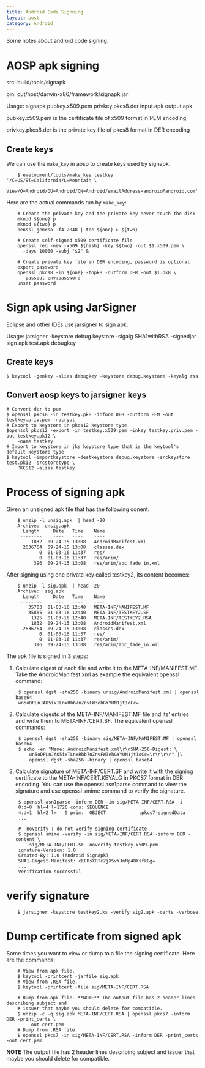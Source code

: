 ```yaml
---
title: Android Code Signning
layout: post
category: Android
---
```


Some notes about android code signing.

# AOSP apk signing

src: build/tools/signapk

bin: out/host/darwin-x86/framework/signapk.jar

Usage: signapk pubkey.x509.pem privkey.pkcs8.der input.apk output.apk

pubkey.x509.pem is the certificate file of x509 format in PEM encoding

privkey.pkcs8.der is the private key file of pkcs8 format in DER encoding

## Create keys

We can use the `make_key` in aosp to create keys used by signapk.

		$ evelopment/tools/make_key testkey  '/C=US/ST=California/L=Mountain \
		View/O=Android/OU=Android/CN=Android/emailAddress=android@android.com'

Here are the actual commands run by `make_key`:

		# Create the private key and the private key never touch the disk
		mknod ${one} p
		mknod ${two} p
		penssl genrsa -f4 2048 | tee ${one} > ${two}

		# Create self-signed x509 certificate file
		openssl req -new -x509 ${hash} -key ${two} -out $1.x509.pem \
		  -days 10000 -subj "$2" &

		# Create private key file in DER encoding, password is optional
		export password
		openssl pkcs8 -in ${one} -topk8 -outform DER -out $1.pk8 \
		  -passout env:password
		unset password

# Sign apk using JarSigner

Eclipse and other IDEs use jarsigner to sign apk.

Usage: jarsigner -keystore debug.keystore -sigalg SHA1withRSA -signedjar sign.apk test.apk debugkey

## Create keys

	$ keytool -genkey -alias debugkey -keystore debug.keystore -keyalg rsa

## Convert aosp keys to jarsigner keys

	# Convert der to pem
	$ openssl pkcs8 -in testkey.pk8 -inform DER -outform PEM -out testkey.priv.pem -nocrypt
	# Export to keystore in pkcs12 keystore type
	$openssl pkcs12 -export -in testkey.x509.pem -inkey testkey.priv.pem -out testkey.pk12 \
		-name testkey
	# Import to keystore in jks keystore type that is the keytool's default keystore type
	$ keytool -importkeystore -destkeystore debug.keystore -srckeystore test.pk12 -srcstoretype \
		PKCS12 -alias testkey

# Process of signing apk

Given an unsigned apk file that has the following conent:

		$ unzip -l unsig.apk  | head -20
		Archive:  unsig.apk
		  Length     Date   Time    Name
		 --------    ----   ----    ----
			 1832  09-24-15 13:08   AndroidManifest.xml
		  2636764  09-24-15 13:08   classes.dex
				0  01-03-16 11:37   res/
				0  01-03-16 11:37   res/anim/
			  396  09-24-15 13:08   res/anim/abc_fade_in.xml

After signing using one private key called testkey2, its content becomes:

		$ unzip -l sig.apk  | head -20
		Archive:  sig.apk
		  Length     Date   Time    Name
		 --------    ----   ----    ----
			35703  01-03-16 12:40   META-INF/MANIFEST.MF
			35865  01-03-16 12:40   META-INF/TESTKEY2.SF
			 1325  01-03-16 12:40   META-INF/TESTKEY2.RSA
			 1832  09-24-15 13:08   AndroidManifest.xml
		  2636764  09-24-15 13:08   classes.dex
				0  01-03-16 11:37   res/
				0  01-03-16 11:37   res/anim/
			  396  09-24-15 13:08   res/anim/abc_fade_in.xml

The apk file is signed in 3 steps:

1. Calculate digest of each file and write it to the META-INF/MANIFEST.MF. Take the
AndroidManifest.xml as example the equivalent openssl command:

		$ openssl dgst -sha256 -binary unsig/AndroidManifest.xml | openssl base64
		wn5oDPLnJAO5ixTLnxRbb7nZnvFW3ehGYYUN1jt1oCc=

2. Calculate digests of the META-INF/MANIFEST.MF file and its\' entries and write them to
META-INF/CERT.SF.  The equivalent openssl commands:

		$ openssl dgst -sha256 -binary sig/META-INF/MANIFEST.MF | openssl base64
		$ echo -en "Name: AndroidManifest.xml\r\nSHA-256-Digest: \
			wn5oDPLnJAO5ixTLnxRbb7nZnvFW3ehGYYUN1jt1oCc=\r\n\r\n" |\
			openssl dgst -sha256 -binary | openssl base64

3. Calculate signature of META-INF/CERT.SF and write it with the signing certificate to the
META-INF/CERT.KEYALG in PKCS7 format in DER encoding. You can use the openssl asn1parse
command to view the signature and use openssl smime command to verify the signature.

		$ openssl asn1parse -inform DER -in sig/META-INF/CERT.RSA -i
		0:d=0  hl=4 l=1720 cons: SEQUENCE
		4:d=1  hl=2 l=   9 prim:  OBJECT            :pkcs7-signedData
		...

		# -noverify : do not verify signing certificate
		$ openssl smime -verify -in sig/META-INF/CERT.RSA -inform DER -content \
			sig/META-INF/CERT.SF -noverify testkey.x509.pem
		ignature-Version: 1.0
		Created-By: 1.0 (Android SignApk)
		SHA1-Digest-Manifest: cECRsXRTc2jXSvYJnMp48XsfkGg=
		...
		Verification successful

# verify signature

		$ jarsigner -keystore testkey2.ks -verify sig2.apk -certs -verbose

# Dump certificate from signed apk

Some times you want to view or dump to a file the signing certificate. Here are the commands:

		# View from apk file.
		$ keytool -printcert -jarfile sig.apk
		# View from .RSA file.
		$ keytool -printcert -file sig/META-INF/CERT.RSA

		# Dump from apk file. **NOTE** The output file has 2 header lines describing subject and
		# issuer that maybe you should delete for compatible.
		$ unzip -c -q sig.apk META-INF/CERT.RSA | openssl pkcs7 -inform DER -print_certs \
			-out cert.pem
		# Dump from .RSA file.
		$ openssl pkcs7 -in sig/META-INF/CERT.RSA -inform DER -print_certs -out cert.pem

**NOTE** The output file has 2 header lines describing subject and issuer that maybe you should
delete for compatible.

